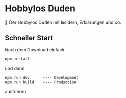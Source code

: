 # Hobbylos Duden
📒 Der Hobbylos Duden mit Insidern, Erklärungen und co.

## Schneller Start

Nach dem Download einfach
```bash
npm install
```
und dann
```bash
npm run dev      <--- Development
npm run build    <--- Production
```
ausführen
